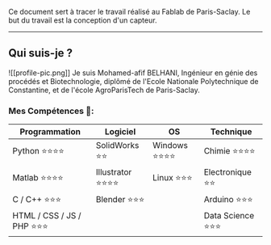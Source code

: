 Ce document sert à tracer le travail réalisé au Fablab de Paris-Saclay. Le but du travail est la conception d'un capteur.

---

## Qui suis-je ?
![[profile-pic.png]]
Je suis Mohamed-afif BELHANI, Ingénieur en génie des procédés et Biotechnologie, diplômé de l'Ecole Nationale Polytechnique de Constantine, et de l'école AgroParisTech de Paris-Saclay.

### Mes Compétences 📝:
| **Programmation**         | **Logiciel**     | **OS**       | **Technique**    |
| ------------------------- | ---------------- | ------------ | ---------------- |
| Python ⭐⭐⭐⭐               | SolidWorks ⭐⭐    | Windows ⭐⭐⭐⭐ | Chimie ⭐⭐⭐⭐      |
| Matlab ⭐⭐⭐⭐               | Illustrator ⭐⭐⭐⭐ | Linux ⭐⭐⭐    | Electronique ⭐⭐  |
| C / C++ ⭐⭐⭐               | Blender ⭐⭐⭐      |              | Arduino ⭐⭐⭐      |
| HTML / CSS / JS / PHP ⭐⭐⭐ |                  |              | Data Science ⭐⭐⭐ |

